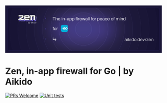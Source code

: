 ![Zen by Aikido for Go](./docs/banner.svg)

# Zen, in-app firewall for Go | by Aikido
[![PRs Welcome](https://img.shields.io/badge/PRs-welcome-brightgreen.svg?style=flat-square)](http://makeapullrequest.com)
[![Unit tests](https://github.com/AikidoSec/firewall-go/actions/workflows/unit-test.yml/badge.svg)](https://github.com/AikidoSec/firewall-go/actions/workflows/unit-test.yml)